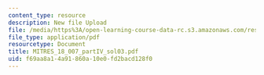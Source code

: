 ```yaml
---
content_type: resource
description: New file Upload
file: /media/https%3A/open-learning-course-data-rc.s3.amazonaws.com/res-18-007-calculus-revisited-multivariable-calculus-fall-2011/f69aa8a14a91860a10e0fd2bacd128f0_MITRES_18_007_partIV_sol03.pdf
file_type: application/pdf
resourcetype: Document
title: MITRES_18_007_partIV_sol03.pdf
uid: f69aa8a1-4a91-860a-10e0-fd2bacd128f0
---
```

